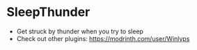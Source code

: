 # SleepThunder

- Get struck by thunder when you try to sleep
- Check out other plugins: https://modrinth.com/user/Winlyps
